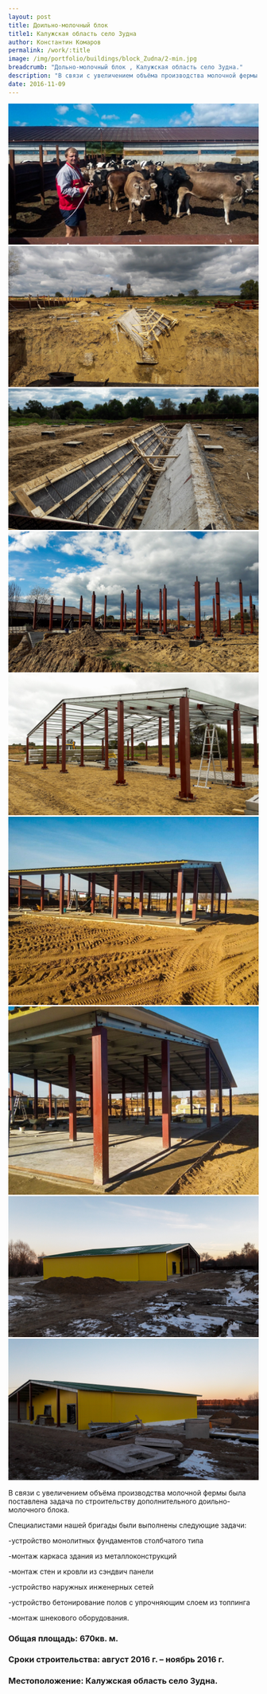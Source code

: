 ```yaml
---
layout: post
title: Доильно-молочный блок 
title1: Калужская область село Зудна
author: Константин Комаров
permalink: /work/:title
image: /img/portfolio/buildings/block_Zudna/2-min.jpg
breadcrumb: "Дольно-молочный блок , Калужская область село Зудна."
description: "В связи с увеличением объёма производства молочной фермы была поставлена задача по строительству дополнительного доильно- молочного блока."
date: 2016-11-09
---
```

<div class="fotorama"
     data-nav="thumbs"
     data-allowfullscreen="native"
     data-loop="true">
  <img src="/img/portfolio/buildings/block_Zudna/1-min.jpg">
  <img src="/img/portfolio/buildings/block_Zudna/2-min.jpg">
  <img src="/img/portfolio/buildings/block_Zudna/3-min.jpg">
  <img src="/img/portfolio/buildings/block_Zudna/4-min.jpg">
  <img src="/img/portfolio/buildings/block_Zudna/5-min.jpg">
  <img src="/img/portfolio/buildings/block_Zudna/6-min.jpg">
  <img src="/img/portfolio/buildings/block_Zudna/7-min.jpg">
  <img src="/img/portfolio/buildings/block_Zudna/8-min.jpg">
  <img src="/img/portfolio/buildings/block_Zudna/9-min.jpg">
</div>


В связи с увеличением объёма производства молочной фермы была поставлена задача по строительству дополнительного доильно- молочного блока.

Специалистами нашей бригады были выполнены следующие задачи:

-устройство монолитных фундаментов столбчатого типа

-монтаж каркаса здания из металлоконструкций

-монтаж стен и кровли из сэндвич панели

-устройство наружных инженерных сетей

-устройство бетонирование полов с упрочняющим слоем из топпинга 

-монтаж шнекового оборудования.


### <b>Общая площадь:</b> 670кв. м.
### <b>Сроки строительства:</b> август 2016 г. – ноябрь 2016 г.
### <b>Местоположение:</b> Калужская область село Зудна.



